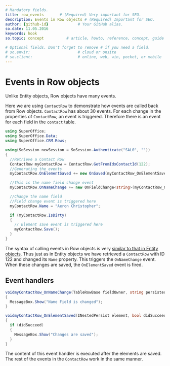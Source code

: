 ```yaml
---
# Mandatory fields.
title: row_events       # (Required) Very important for SEO.
description: Events in Row objects # (Required) Important for SEO.
author: {github-id}             # Your GitHub alias.
so.date: 11.05.2016
keywords: hook
so.topic: concept          # article, howto, reference, concept, guide

# Optional fields. Don't forget to remove # if you need a field.
# so.envir:                     # cloud or onsite
# so.client:                    # online, web, win, pocket, or mobile
---
```


# Events in Row objects

Unlike Entity objects, Row objects have many events.

Here we are using `ContactRow` to demonstrate how events are called back from Row objects. `ContactRow` has about 30 events. For each change in the properties of `ContactRow`, an event is triggered. Therefore there is an event for each field in the `contact` table.

```csharp
using SuperOffice;
using SuperOffice.Data;
using SuperOffice.CRM.Rows;

using(SoSession newSession = SoSession.Authenticate("SAL0", ""))
{
  //Retrieve a Contact Row
  ContactRow myContactRow = ContactRow.GetFromIdxContactId(122);
  //Generating the events
  myContactRow.OnElementSaved += new OnSaved(myContactRow_OnElementSaved);

  //This is the name field change event
  myContactRow.OnNameChange += new OnFieldChange<string>(myContactRow_OnNameChange);

  //Change the name field
  //Field change event is triggered here
  myContactRow.Name = "Aeron Christopher";

  if (myContactRow.IsDirty)
  {
    // Element save event is triggered here
    myContactRow.Save();
  }
}
```

The syntax of calling events in Row objects is very [similar to that in Entity objects][1]. Thus just as in Entity objects we have retrieved a `ContactRow` with ID 122 and changed its `Name` property. This triggers the `OnNameChange` event. When these changes are saved, the `OnElementSaved` event is fired.

## Event handlers

```csharp
voidmyContactRow_OnNameChange(TableRowBase fieldOwner, string persistedValue, string currentValue, string newValue)
{
  MessageBox.Show("Name Field is changed");
}
```

```csharp
voidmyContactRow_OnElementSaved(INestedPersist element, bool didSucceed)
{
  if (didSucceed)
  {
    MessageBox.Show("Changes are saved");
  }
}
```

The content of this event handler is executed after the elements are saved. The rest of the events in the `ContactRow` work in the same manner.

<!-- Referenced links -->
[1]: ../entities/events.md
